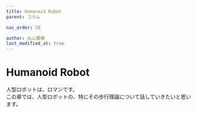 ```yaml
---
title: Humanoid Robot
parent: コラム

nav_order: 20

author: 丸山響輝
last_modified_at: true
---
```


# **Humanoid Robot**

人型ロボットは、ロマンです。  
この章では、人型ロボットの、特にその歩行理論について話していきたいと思います。

